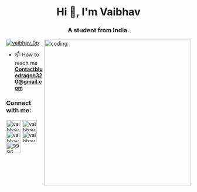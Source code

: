 <h1 align="center">Hi 👋, I'm Vaibhav</h1>
<h3 align="center">A student from India.</h3>

<img align="right" alt="coding" width="400" src= "https://www.google.com/url?sa=i&url=https%3A%2F%2Fgiphy.com%2Fexplore%2Fprogrammer&psig=AOvVaw2P8z1bxoWEakEnT6Ds-4eq&ust=1670907400995000&source=images&cd=vfe&ved=0CBAQjRxqFwoTCOC1s6el8_sCFQAAAAAdAAAAABAD" >

<p align="left"> <a href="https://twitter.com/vaibhav_0p" target="blank"><img src="https://img.shields.io/twitter/follow/vaibhav_0p?logo=twitter&style=for-the-badge" alt="vaibhav_0p" /></a> </p>

- 📫 How to reach me **Contactbluedragon320@gmail.com**

<h3 align="left">Connect with me:</h3>
<p align="left">
<a href="https://twitter.com/vaibhav_0p" target="blank"><img align="center" src="https://raw.githubusercontent.com/rahuldkjain/github-profile-readme-generator/master/src/images/icons/Social/twitter.svg" alt="vaibhav_0p" height="30" width="40" /></a>
<a href="https://linkedin.com/in/vaibhav patil" target="blank"><img align="center" src="https://raw.githubusercontent.com/rahuldkjain/github-profile-readme-generator/master/src/images/icons/Social/linked-in-alt.svg" alt="vaibhav patil" height="30" width="40" /></a>
<a href="https://instagram.com/vaibhav.0p" target="blank"><img align="center" src="https://raw.githubusercontent.com/rahuldkjain/github-profile-readme-generator/master/src/images/icons/Social/instagram.svg" alt="vaibhav.0p" height="30" width="40" /></a>
<a href="https://www.youtube.com/c/vaibhavop" target="blank"><img align="center" src="https://raw.githubusercontent.com/rahuldkjain/github-profile-readme-generator/master/src/images/icons/Social/youtube.svg" alt="vaibhavop" height="30" width="40" /></a>
<a href="https://discord.gg/9996" target="blank"><img align="center" src="https://raw.githubusercontent.com/rahuldkjain/github-profile-readme-generator/master/src/images/icons/Social/discord.svg" alt="9996" height="30" width="40" /></a>
</p>
